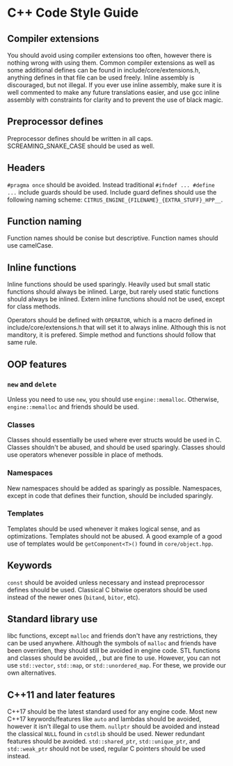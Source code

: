 # C++ Code Style Guide

## Compiler extensions

You should avoid using compiler extensions too often, however there is nothing wrong with using them.
Common compiler extensions as well as some additional defines can be found in include/core/extensions.h, anything defines in that file can be used freely.
Inline assembly is discouraged, but not illegal.
If you ever use inline assembly, make sure it is well commented to make any future translations easier, and use gcc inline assembly with constraints for clarity and to prevent the use of black magic.

## Preprocessor defines

Preprocessor defines should be written in all caps.
SCREAMING_SNAKE_CASE should be used as well.

## Headers

`#pragma once` should be avoided.
Instead traditional `#ifndef ... #define ...` include guards should be used.
Include guard defines should use the following naming scheme:
`CITRUS_ENGINE_{FILENAME}_{EXTRA_STUFF}_HPP__`.

## Function naming

Function names should be conise but descriptive.
Function names should use camelCase.

## Inline functions

Inline functions should be used sparingly.
Heavily used but small static functions should always be inlined.
Large, but rarely used static functions should always be inlined.
Extern inline functions should not be used, except for class methods.

Operators should be defined with `OPERATOR`, which is a macro defined in include/core/extensions.h that will set it to always inline.
Although this is not manditory, it is prefered.
Simple method and functions should follow that same rule.

## OOP features

### `new` and `delete`

Unless you need to use `new`, you should use `engine::memalloc`.
Otherwise, `engine::memalloc` and friends should be used.

### Classes

Classes should essentially be used where ever structs would be used in C.
Classes shouldn't be abused, and should be used sparingly.
Classes should use operators whenever possible in place of methods.

### Namespaces

New namespaces should be added as sparingly as possible.
Namespaces, except in code that defines their function, should be included sparingly.

### Templates

Templates should be used whenever it makes logical sense, and as optimizations.
Templates should not be abused.
A good example of a good use of templates would be `getComponent<T>()` found in `core/object.hpp`.

## Keywords

`const` should be avoided unless necessary and instead preprocessor defines should be used.
Classical C bitwise operators should be used instead of the newer ones (`bitand`, `bitor`, etc).

## Standard library use

libc functions, except `malloc` and friends don't have any restrictions, they can be used anywhere.
Although the symbols of `malloc` and friends have been overriden, they should still be avoided in engine code.
STL functions and classes should be avoided, , but are fine to use.
However, you can not use `std::vector`, `std::map`, or `std::unordered_map`.
For these, we provide our own alternatives.

## C++11 and later features

C++17 should be the latest standard used for any engine code.
Most new C++17 keywords/features like `auto` and lambdas should be avoided, however it isn't illegal to use them.
`nullptr` should be avoided and instead the classical `NULL` found in `cstdlib` should be used.
Newer redundant features should be avoided.
`std::shared_ptr`, `std::unique_ptr`, and `std::weak_ptr` should not be used, regular C pointers should be used instead.
